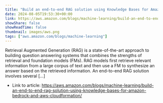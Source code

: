 ```yaml
---
title: "Build an end-to-end RAG solution using Knowledge Bases for Amazon Bedrock and AWS CloudFormation"
date: 2024-08-05T19:53:30+00:00
link: https://aws.amazon.com/blogs/machine-learning/build-an-end-to-end-rag-solution-using-knowledge-bases-for-amazon-bedrock-and-aws-cloudformation/
showShare: false
showReadTime: false
thumbnail: images/aws.png
tags: ["aws.amazon.com/blogs/machine-learning"]
---
```

Retrieval Augmented Generation (RAG) is a state-of-the-art approach to building question answering systems that combines the strengths of retrieval and foundation models (FMs). RAG models first retrieve relevant information from a large corpus of text and then use a FM to synthesize an answer based on the retrieved information. An end-to-end RAG solution involves several […]

- Link to article: https://aws.amazon.com/blogs/machine-learning/build-an-end-to-end-rag-solution-using-knowledge-bases-for-amazon-bedrock-and-aws-cloudformation/